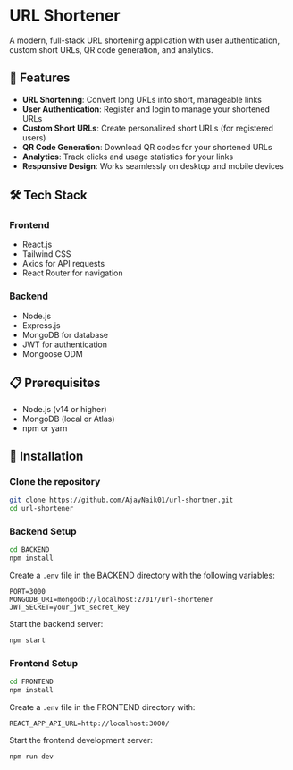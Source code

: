 ﻿# URL Shortener

A modern, full-stack URL shortening application with user authentication, custom short URLs, QR code generation, and analytics.

## 🚀 Features

- **URL Shortening**: Convert long URLs into short, manageable links
- **User Authentication**: Register and login to manage your shortened URLs
- **Custom Short URLs**: Create personalized short URLs (for registered users)
- **QR Code Generation**: Download QR codes for your shortened URLs
- **Analytics**: Track clicks and usage statistics for your links
- **Responsive Design**: Works seamlessly on desktop and mobile devices

## 🛠️ Tech Stack

### Frontend

- React.js
- Tailwind CSS
- Axios for API requests
- React Router for navigation

### Backend

- Node.js
- Express.js
- MongoDB for database
- JWT for authentication
- Mongoose ODM

## 📋 Prerequisites

- Node.js (v14 or higher)
- MongoDB (local or Atlas)
- npm or yarn

## 🔧 Installation

### Clone the repository

```bash
git clone https://github.com/AjayNaik01/url-shortner.git
cd url-shortener
```

### Backend Setup

```bash
cd BACKEND
npm install
```

Create a `.env` file in the BACKEND directory with the following variables:

```
PORT=3000
MONGODB_URI=mongodb://localhost:27017/url-shortener
JWT_SECRET=your_jwt_secret_key
```

Start the backend server:

```bash
npm start
```

### Frontend Setup

```bash
cd FRONTEND
npm install
```

Create a `.env` file in the FRONTEND directory with:

```
REACT_APP_API_URL=http://localhost:3000/
```

Start the frontend development server:

```bash
npm run dev
```
